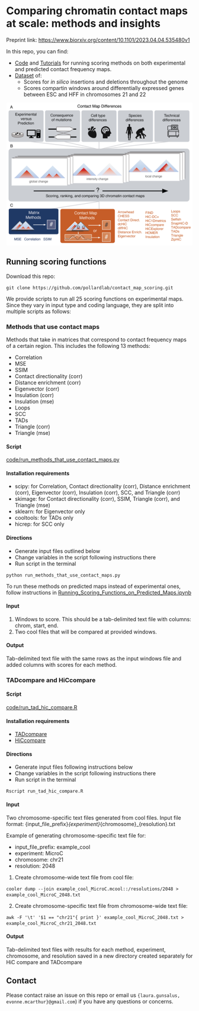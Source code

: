 # Comparing chromatin contact maps at scale: methods and insights

Preprint link: https://www.biorxiv.org/content/10.1101/2023.04.04.535480v1

In this repo, you can find:
- [Code](https://github.com/pollardlab/contact_map_scoring/blob/main/code/scoring.py) and [Tutorials](https://github.com/pollardlab/contact_map_scoring/tree/main/notebooks) for running scoring methods on both experimental and predicted contact frequency maps.
- [Dataset](https://github.com/pollardlab/contact_map_scoring/tree/main/data) of:
	* Scores for _in silico_ insertions and deletions throughout the genome
	* Scores compartin windows around differentially expressed genes between ESC and HFF in chromosomes 21 and 22

![](Fig1.png)


## Running scoring functions


Download this repo:
```
git clone https://github.com/pollardlab/contact_map_scoring.git
```

We provide scripts to run all 25 scoring functions on experimental maps. Since they vary in input type and coding language, they are split into multiple scripts as follows:


### Methods that use contact maps

Methods that take in matrices that correspond to contact frequency maps of a certain region. This includes the following 13 methods:
- Correlation
- MSE
- SSIM
- Contact directionality (corr)
- Distance enrichment (corr)
- Eigenvector (corr)
- Insulation (corr)
- Insulation (mse)
- Loops
- SCC
- TADs
- Triangle (corr)
- Triangle (mse)

#### Script
[code/run_methods_that_use_contact_maps.py](https://github.com/pollardlab/contact_map_scoring/blob/main/code/run_methods_that_use_contact_maps.py)


#### Installation requirements
- scipy: for Correlation, Contact directionality (corr), Distance enrichment (corr), Eigenvector (corr), Insulation (corr), SCC, and Triangle (corr)
- skimage: for Contact directionality (corr), SSIM, Triangle (corr), and Triangle (mse)
- sklearn: for Eigenvector only
- cooltools: for TADs only
- hicrep: for SCC only


#### Directions
- Generate input files outlined below
- Change variables in the script following instructions there
- Run script in the terminal
```
python run_methods_that_use_contact_maps.py
````

To run these methods on predicted maps instead of experimental ones, follow instructions in [Running_Scoring_Functions_on_Predicted_Maps.ipynb](https://github.com/pollardlab/contact_map_scoring/tree/main/notebooks/Running_Scoring_Functions_on_Predicted_Maps.ipynb)


#### Input
1. Windows to score. This should be a tab-delimited text file with columns: chrom, start, end.
2. Two cool files that will be compared at provided windows.


#### Output 
Tab-delimited text file with the same rows as the input windows file and added columns with scores for each method.



### TADcompare and HiCcompare

#### Script
[code/run_tad_hic_compare.R](https://github.com/pollardlab/contact_map_scoring/blob/main/code/run_tad_hic_compare.R)


#### Installation requirements
- [TADcompare](https://bioconductor.org/packages/release/bioc/vignettes/TADCompare/inst/doc/TADCompare.html#installation)
- [HiCcompare](https://github.com/dozmorovlab/HiCcompare?tab=readme-ov-file#installation)


#### Directions
- Generate input files following instructions below
- Change variables in the script following instructions there
- Run script in the terminal
```
Rscript run_tad_hic_compare.R
````

#### Input
Two chromosome-specific text files generated from cool files. Input file format: {input_file_prefix}_{experiment}_{chromosome}_{resolution}.txt

Example of generating chromosome-specific text file for:
- input_file_prefix: example_cool
- experiment: MicroC
- chromosome: chr21
- resolution: 2048

1. Create chromosome-wide text file from cool file:
```
cooler dump --join example_cool_MicroC.mcool::/resolutions/2048 > example_cool_MicroC_2048.txt
```

2. Create chromosome-specific text file from chromosome-wide text file:
```
awk -F '\t' '$1 == "chr21"{ print }' example_cool_MicroC_2048.txt > example_cool_MicroC_chr21_2048.txt
```


#### Output 
Tab-delimited text files with results for each method, experiment, chromosome, and resolution saved in a new directory created separately for HiC compare and TADcompare



## Contact

Please contact raise an issue on this repo or email us `{laura.gunsalus, evonne.mcarthur}@gmail.com`) if you have any questions or concerns.
